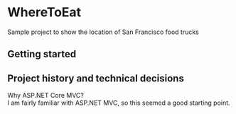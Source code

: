 # WhereToEat
Sample project to show the location of San Francisco food trucks

## Getting started

## Project history and technical decisions

Why ASP.NET Core MVC?
<br/>
I am fairly familiar with ASP.NET MVC, so this seemed a good starting point. 



